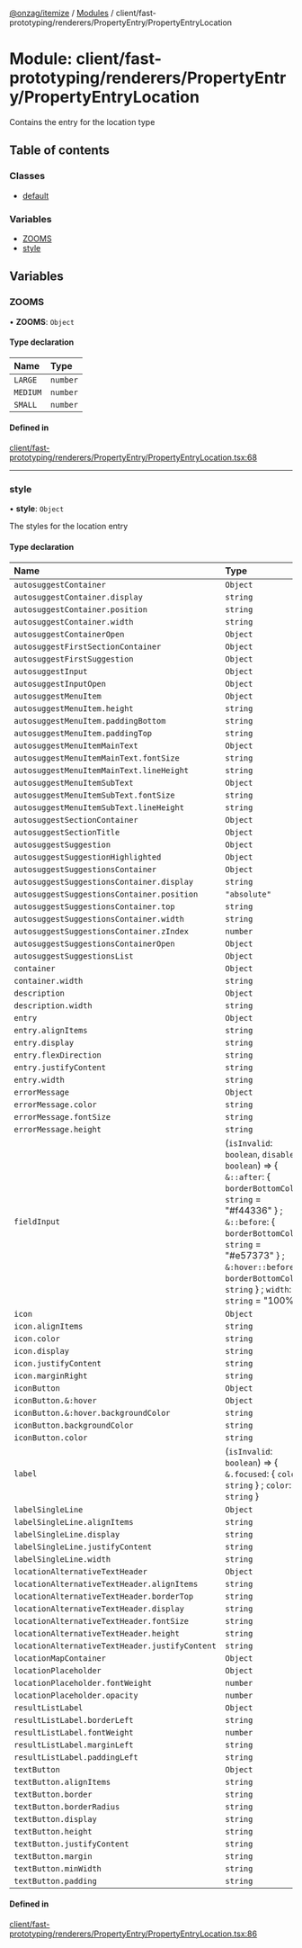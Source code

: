 [@onzag/itemize](../README.md) / [Modules](../modules.md) / client/fast-prototyping/renderers/PropertyEntry/PropertyEntryLocation

# Module: client/fast-prototyping/renderers/PropertyEntry/PropertyEntryLocation

Contains the entry for the location type

## Table of contents

### Classes

- [default](../classes/client_fast_prototyping_renderers_PropertyEntry_PropertyEntryLocation.default.md)

### Variables

- [ZOOMS](client_fast_prototyping_renderers_PropertyEntry_PropertyEntryLocation.md#zooms)
- [style](client_fast_prototyping_renderers_PropertyEntry_PropertyEntryLocation.md#style)

## Variables

### ZOOMS

• **ZOOMS**: `Object`

#### Type declaration

| Name | Type |
| :------ | :------ |
| `LARGE` | `number` |
| `MEDIUM` | `number` |
| `SMALL` | `number` |

#### Defined in

[client/fast-prototyping/renderers/PropertyEntry/PropertyEntryLocation.tsx:68](https://github.com/onzag/itemize/blob/f2f29986/client/fast-prototyping/renderers/PropertyEntry/PropertyEntryLocation.tsx#L68)

___

### style

• **style**: `Object`

The styles for the location entry

#### Type declaration

| Name | Type |
| :------ | :------ |
| `autosuggestContainer` | `Object` |
| `autosuggestContainer.display` | `string` |
| `autosuggestContainer.position` | `string` |
| `autosuggestContainer.width` | `string` |
| `autosuggestContainerOpen` | `Object` |
| `autosuggestFirstSectionContainer` | `Object` |
| `autosuggestFirstSuggestion` | `Object` |
| `autosuggestInput` | `Object` |
| `autosuggestInputOpen` | `Object` |
| `autosuggestMenuItem` | `Object` |
| `autosuggestMenuItem.height` | `string` |
| `autosuggestMenuItem.paddingBottom` | `string` |
| `autosuggestMenuItem.paddingTop` | `string` |
| `autosuggestMenuItemMainText` | `Object` |
| `autosuggestMenuItemMainText.fontSize` | `string` |
| `autosuggestMenuItemMainText.lineHeight` | `string` |
| `autosuggestMenuItemSubText` | `Object` |
| `autosuggestMenuItemSubText.fontSize` | `string` |
| `autosuggestMenuItemSubText.lineHeight` | `string` |
| `autosuggestSectionContainer` | `Object` |
| `autosuggestSectionTitle` | `Object` |
| `autosuggestSuggestion` | `Object` |
| `autosuggestSuggestionHighlighted` | `Object` |
| `autosuggestSuggestionsContainer` | `Object` |
| `autosuggestSuggestionsContainer.display` | `string` |
| `autosuggestSuggestionsContainer.position` | ``"absolute"`` |
| `autosuggestSuggestionsContainer.top` | `string` |
| `autosuggestSuggestionsContainer.width` | `string` |
| `autosuggestSuggestionsContainer.zIndex` | `number` |
| `autosuggestSuggestionsContainerOpen` | `Object` |
| `autosuggestSuggestionsList` | `Object` |
| `container` | `Object` |
| `container.width` | `string` |
| `description` | `Object` |
| `description.width` | `string` |
| `entry` | `Object` |
| `entry.alignItems` | `string` |
| `entry.display` | `string` |
| `entry.flexDirection` | `string` |
| `entry.justifyContent` | `string` |
| `entry.width` | `string` |
| `errorMessage` | `Object` |
| `errorMessage.color` | `string` |
| `errorMessage.fontSize` | `string` |
| `errorMessage.height` | `string` |
| `fieldInput` | (`isInvalid`: `boolean`, `disabled`: `boolean`) => { `&::after`: { `borderBottomColor`: `string` = "#f44336" } ; `&::before`: { `borderBottomColor`: `string` = "#e57373" } ; `&:hover::before`: { `borderBottomColor`: `string`  } ; `width`: `string` = "100%" } |
| `icon` | `Object` |
| `icon.alignItems` | `string` |
| `icon.color` | `string` |
| `icon.display` | `string` |
| `icon.justifyContent` | `string` |
| `icon.marginRight` | `string` |
| `iconButton` | `Object` |
| `iconButton.&:hover` | `Object` |
| `iconButton.&:hover.backgroundColor` | `string` |
| `iconButton.backgroundColor` | `string` |
| `iconButton.color` | `string` |
| `label` | (`isInvalid`: `boolean`) => { `&.focused`: { `color`: `string`  } ; `color`: `string`  } |
| `labelSingleLine` | `Object` |
| `labelSingleLine.alignItems` | `string` |
| `labelSingleLine.display` | `string` |
| `labelSingleLine.justifyContent` | `string` |
| `labelSingleLine.width` | `string` |
| `locationAlternativeTextHeader` | `Object` |
| `locationAlternativeTextHeader.alignItems` | `string` |
| `locationAlternativeTextHeader.borderTop` | `string` |
| `locationAlternativeTextHeader.display` | `string` |
| `locationAlternativeTextHeader.fontSize` | `string` |
| `locationAlternativeTextHeader.height` | `string` |
| `locationAlternativeTextHeader.justifyContent` | `string` |
| `locationMapContainer` | `Object` |
| `locationPlaceholder` | `Object` |
| `locationPlaceholder.fontWeight` | `number` |
| `locationPlaceholder.opacity` | `number` |
| `resultListLabel` | `Object` |
| `resultListLabel.borderLeft` | `string` |
| `resultListLabel.fontWeight` | `number` |
| `resultListLabel.marginLeft` | `string` |
| `resultListLabel.paddingLeft` | `string` |
| `textButton` | `Object` |
| `textButton.alignItems` | `string` |
| `textButton.border` | `string` |
| `textButton.borderRadius` | `string` |
| `textButton.display` | `string` |
| `textButton.height` | `string` |
| `textButton.justifyContent` | `string` |
| `textButton.margin` | `string` |
| `textButton.minWidth` | `string` |
| `textButton.padding` | `string` |

#### Defined in

[client/fast-prototyping/renderers/PropertyEntry/PropertyEntryLocation.tsx:86](https://github.com/onzag/itemize/blob/f2f29986/client/fast-prototyping/renderers/PropertyEntry/PropertyEntryLocation.tsx#L86)
